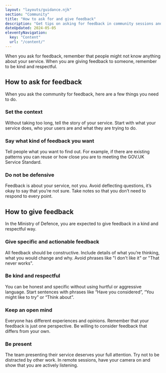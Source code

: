 ```yaml
---
layout: "layouts/guidance.njk"
section: "Community"
title: "How to ask for and give feedback"
description: "Get tips on asking for feedback in community sessions and check how Defence expects you to give feedback."
dateUpdated: 2024-05-05
eleventyNavigation:
  key: "Content"
  url: "/content/"
---
```


When you ask for feedback, remember that people might not know anything about your service. When you are giving feedback to someone, remember to be kind and respectful.

## How to ask for feedback

When you ask the community for feedback, here are a few things you need to do.

### Set the context

Without taking too long, tell the story of your service. Start with what your service does, who your users are and what they are trying to do.

### Say what kind of feedback you want

Tell people what you want to find out. For example, if there are existing patterns you can reuse or how close you are to meeting the GOV.UK Service Standard.

### Do not be defensive

Feedback is about your service, not you. Avoid deflecting questions, it’s okay to say that you’re not sure. Take notes so that you don’t need to respond to every point.

## How to give feedback

In the Ministry of Defence, you are expected to give feedback in a kind and respectful way.

### Give specific and actionable feedback

All feedback should be constructive. Include details of what you’re thinking, what you would change and why. Avoid phrases like "I don't like it" or "That never works".

### Be kind and respectful

You can be honest and specific without using hurtful or aggressive language. Start sentences with phrases like “Have you considered”, “You might like to try” or “Think about”.

### Keep an open mind
Everyone has different experiences and opinions. Remember that your feedback is just one perspective. Be willing to consider feedback that differs from your own.

### Be present
The team presenting their service deserves your full attention. Try not to be distracted by other work. In remote sessions, have your camera on and show that you are actively listening.
